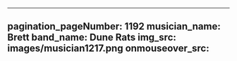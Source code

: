 ------
pagination_pageNumber: 1192
musician_name: Brett
band_name: Dune Rats
img_src: images/musician1217.png
onmouseover_src: 
------